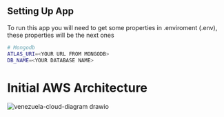 ## Setting Up App
To run this app you will need to get some properties in .enviroment (.env), these properties will be the next ones

```sh
# Mongodb
ATLAS_URI=<YOUR URL FROM MONGODB>
DB_NAME=<YOUR DATABASE NAME>
```
# Initial AWS Architecture
![venezuela-cloud-diagram drawio](https://github.com/user-attachments/assets/1ad844bb-7e1c-4bbb-9dbb-906bfcb271de)
